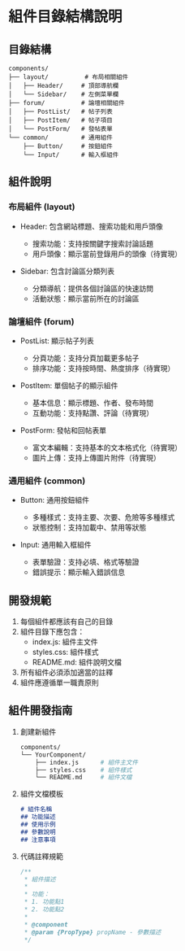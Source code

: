 # 組件目錄結構說明

## 目錄結構

```
components/
├── layout/          # 布局相關組件
│   ├── Header/     # 頂部導航欄
│   └── Sidebar/    # 左側菜單欄
├── forum/          # 論壇相關組件
│   ├── PostList/   # 帖子列表
│   ├── PostItem/   # 帖子項目
│   └── PostForm/   # 發帖表單
└── common/         # 通用組件
    ├── Button/     # 按鈕組件
    └── Input/      # 輸入框組件
```

## 組件說明

### 布局組件 (layout)
- Header: 包含網站標題、搜索功能和用戶頭像
  - 搜索功能：支持按關鍵字搜索討論話題
  - 用戶頭像：顯示當前登錄用戶的頭像（待實現）

- Sidebar: 包含討論區分類列表
  - 分類導航：提供各個討論區的快速訪問
  - 活動狀態：顯示當前所在的討論區

### 論壇組件 (forum)
- PostList: 顯示帖子列表
  - 分頁功能：支持分頁加載更多帖子
  - 排序功能：支持按時間、熱度排序（待實現）

- PostItem: 單個帖子的顯示組件
  - 基本信息：顯示標題、作者、發布時間
  - 互動功能：支持點讚、評論（待實現）

- PostForm: 發帖和回帖表單
  - 富文本編輯：支持基本的文本格式化（待實現）
  - 圖片上傳：支持上傳圖片附件（待實現）

### 通用組件 (common)
- Button: 通用按鈕組件
  - 多種樣式：支持主要、次要、危險等多種樣式
  - 狀態控制：支持加載中、禁用等狀態

- Input: 通用輸入框組件
  - 表單驗證：支持必填、格式等驗證
  - 錯誤提示：顯示輸入錯誤信息

## 開發規範
1. 每個組件都應該有自己的目錄
2. 組件目錄下應包含：
   - index.js: 組件主文件
   - styles.css: 組件樣式
   - README.md: 組件說明文檔
3. 所有組件必須添加適當的註釋
4. 組件應遵循單一職責原則

## 組件開發指南
1. 創建新組件
   ```bash
   components/
   └── YourComponent/
       ├── index.js      # 組件主文件
       ├── styles.css    # 組件樣式
       └── README.md     # 組件文檔
   ```

2. 組件文檔模板
   ```markdown
   # 組件名稱
   ## 功能描述
   ## 使用示例
   ## 參數說明
   ## 注意事項
   ```

3. 代碼註釋規範
   ```javascript
   /**
    * 組件描述
    * 
    * 功能：
    * 1. 功能點1
    * 2. 功能點2
    * 
    * @component
    * @param {PropType} propName - 參數描述
    */
   ```